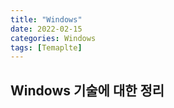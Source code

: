 ```yaml
---
title: "Windows"
date: 2022-02-15
categories: Windows
tags: [Temaplte]
---
```


Windows 기술에 대한 정리
------
